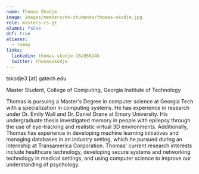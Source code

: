 ```yaml
---
name: Thomas Skodje
image: images/members/ms-students/thomas-skodje.jpg
role: masters-cs-gt
alumni: false
dnf: true
aliases:
  - Tommy
links:
  linkedin: thomas-skodje-18a95624b
  twitter: thomasskodje
---
```


tskodje3 [at] gatech.edu

Master Student, College of Computing, Georgia Institute of Technology


Thomas is pursuing a Master's Degree in computer science at Georgia Tech with a specialization in computing systems. He has experience in research under Dr. Emily Wall and Dr. Daniel Drane at Emory University. His undergraduate thesis investigated memory in people with epilepsy through the use of eye-tracking and realistic virtual 3D environments. Additionally, Thomas has experience in developing machine learning initiatives and managing databases in an industry setting, which he pursued during an internship at Transamerica Corporation. 
Thomas' current research interests include healthcare technology, developing secure systems and networking technology in medical settings, and using computer science to improve our understanding of psychology.
